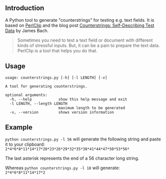 ## Introduction
A Python tool to generate "counterstrings" for testing e.g. text fields. It is based on [PerlClip](http://www.satisfice.com/tools.shtml) and the blog post [Counterstrings: Self-Describing Test Data](http://www.satisfice.com/blog/archives/22) by James Bach.

> Sometimes you need to test a text field or document with different kinds of stressful inputs. But, it can be a pain to prepare the text data. PerlClip is a tool that helps you do that.

## Usage
```
usage: counterstrings.py [-h] [-l LENGTH] [-v]

A tool for generating counterstrings.

optional arguments:
  -h, --help            show this help message and exit
  -l LENGTH, --length LENGTH
                        maximum length to be generated
  -v, --version         shows version information
  ```
## Example
`python counterstrings.py -l 56` will generate the following string and paste it to your clipboard:  
`2*4*6*8*11*14*17*20*23*26*29*32*35*38*41*44*47*50*53*56*`

The last asterisk represents the end of a 56 character long string.

Whereas `python counterstrings.py -l 18` will generate:  
`2*4*6*8*11*14*17*2`
